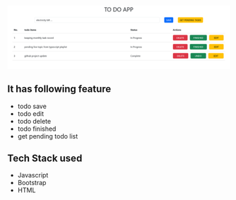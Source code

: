 <a href='https://todo-app-by-prachi-gore.netlify.app/'><img src='./todo-app.png' alt='UI screen shot'/></a>

<h2>It has following feature</h2>
<ul>
  <li>todo save</li>
    <li>todo edit</li>
    <li>todo delete</li>
    <li>todo finished</li>
    <li>get pending todo list</li>
</ul>

<h2> Tech Stack used </h2>
<ul>
  <li>Javascript</li>
  <li>Bootstrap</li>
  <li>HTML</li>
</ul>

